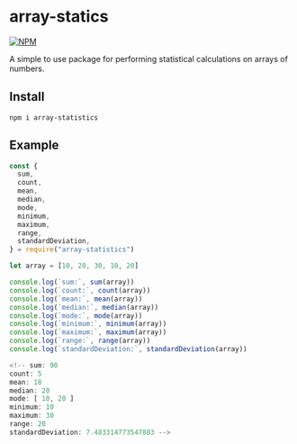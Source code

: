# array-statics

[![NPM](https://nodei.co/npm/array-statistics.png)](https://nodei.co/npm/array-statistics/)

A simple to use package for performing statistical calculations on arrays of numbers.

## Install

```
npm i array-statistics
```

## Example

```javascript
const {
  sum,
  count,
  mean,
  median,
  mode,
  minimum,
  maximum,
  range,
  standardDeviation,
} = require("array-statistics")

let array = [10, 20, 30, 10, 20]

console.log(`sum:`, sum(array))
console.log(`count:`, count(array))
console.log(`mean:`, mean(array))
console.log(`median:`, median(array))
console.log(`mode:`, mode(array))
console.log(`minimum:`, minimum(array))
console.log(`maximum:`, maximum(array))
console.log(`range:`, range(array))
console.log(`standardDeviation:`, standardDeviation(array))

<!-- sum: 90
count: 5
mean: 18
median: 20
mode: [ 10, 20 ]
minimum: 10
maximum: 30
range: 20
standardDeviation: 7.483314773547883 -->
```

